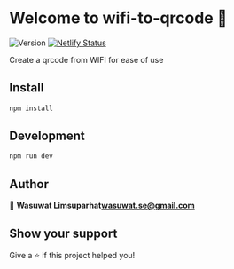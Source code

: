 # Welcome to wifi-to-qrcode 👋

![Version](https://img.shields.io/badge/version-0.0.0-blue.svg?cacheSeconds=2592000) [![Netlify Status](https://api.netlify.com/api/v1/badges/02e18da1-06aa-41e6-b047-398fb5b7f3a1/deploy-status)](https://app.netlify.com/sites/angry-jennings-ec25a9/deploys)

Create a qrcode from WIFI for ease of use

## Install

```sh
npm install
```

## Development

```sh
npm run dev
```

## Author

👤 **Wasuwat Limsuparhat<wasuwat.se@gmail.com>**


## Show your support

Give a ⭐️ if this project helped you!
